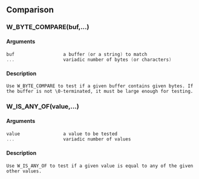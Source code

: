 ## Comparison
    
### W_BYTE_COMPARE(buf,...)
#### Arguments
```C
buf                  a buffer (or a string) to match
...                  variadic number of bytes (or characters)
```
#### Description
    Use W_BYTE_COMPARE to test if a given buffer contains given bytes. If the buffer is not \0-terminated, it must be large enough for testing.
    
### W_IS_ANY_OF(value,...)
#### Arguments
```C
value                a value to be tested
...                  variadic number of values
```
#### Description
    Use W_IS_ANY_OF to test if a given value is equal to any of the given other values.
